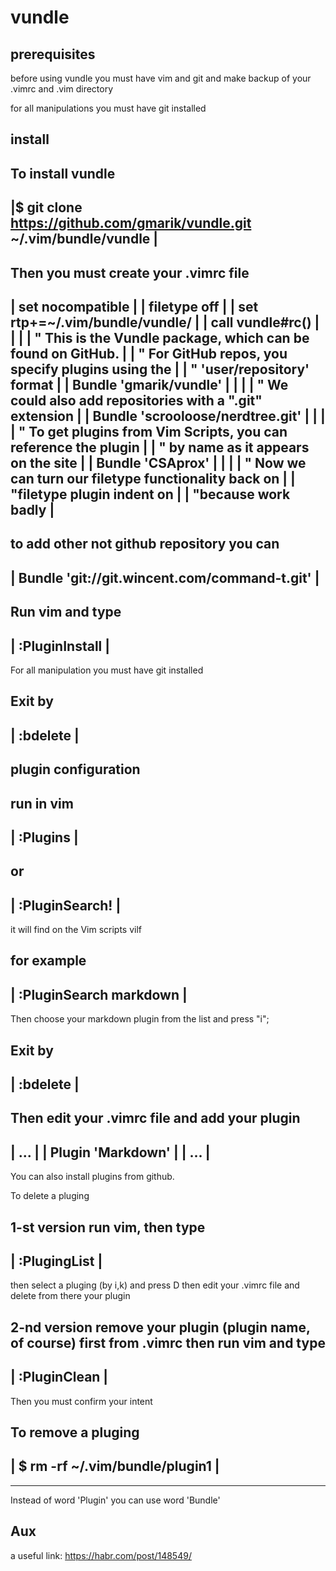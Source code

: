 # vundle

## prerequisites
before using vundle you must have vim and git
and make backup of your .vimrc and .vim directory

for all manipulations you must have git installed


## install
 To install vundle
 ------------------------------------------------------------------------
 |$ git clone https://github.com/gmarik/vundle.git ~/.vim/bundle/vundle | 
 ------------------------------------------------------------------------

 Then you must create your .vimrc file
 ------------------------------------------------------------------------
 | set nocompatible							|
 |   filetype off							|
 |  set rtp+=~/.vim/bundle/vundle/					|
 |  call vundle#rc()							|
 |									|
 |  " This is the Vundle package, which can be found on GitHub.		|
 |  " For GitHub repos, you specify plugins using the			|
 |  " 'user/repository' format						|
 |  Bundle 'gmarik/vundle'						|
 |									|
 |   " We could also add repositories with a ".git" extension		|
 |  Bundle 'scrooloose/nerdtree.git'					|
 |									|
 |   " To get plugins from Vim Scripts, you can reference the plugin	|
 |   " by name as it appears on the site				|
 |  Bundle 'CSAprox'							|
 |									|
 |  " Now we can turn our filetype functionality back on		|
 |  "filetype plugin indent on 						|
 |  "because work badly							|
 ------------------------------------------------------------------------

  to add other not github repository you can
 ------------------------------------------------------------------------
 | Bundle 'git://git.wincent.com/command-t.git'    			|
 ------------------------------------------------------------------------
 
 Run vim and type
 ------------------------------------------------------------------------
 | :PluginInstall   							|
 ------------------------------------------------------------------------
 For all manipulation you must have git installed

 Exit by
 ------------------------------------------------------------------------
 | :bdelete   								|
 ------------------------------------------------------------------------


 plugin configuration
 --------------------

 run in vim
 ------------------------------------------------------------------------
 | :Plugins          							|
 ------------------------------------------------------------------------
  or 
 ------------------------------------------------------------------------
 | :PluginSearch!      							|
 ------------------------------------------------------------------------
 it will find on the Vim scripts vilf

 for example
 ------------------------------------------------------------------------
 | :PluginSearch markdown						|
 ------------------------------------------------------------------------

 Then choose your markdown plugin from the list and press "i";

 Exit by
 ------------------------------------------------------------------------
 | :bdelete   								|
 ------------------------------------------------------------------------
  Then edit your .vimrc file and add your plugin
 ------------------------------------------------------------------------
 | ...									|
 | Plugin 'Markdown'							|
 | ...									|
 ------------------------------------------------------------------------
  
 You can also install plugins from github.

 To delete a pluging

 1-st version
 run vim, then type
 ------------------------------------------------------------------------
 | :PlugingList      							|
 ------------------------------------------------------------------------
 then select a pluging (by i,k) and press D
 then edit your .vimrc file and delete from there your plugin
  
 2-nd version
 remove your plugin (plugin name, of course) first from .vimrc
 then run vim and type
 ------------------------------------------------------------------------
 | :PluginClean      							|
 ------------------------------------------------------------------------
 Then you must confirm your intent

 
 To remove a pluging
 ------------------------------------------------------------------------
 | $ rm -rf ~/.vim/bundle/plugin1	  				|
 ------------------------------------------------------------------------		

 ***
 Instead of word 'Plugin' you can use word 'Bundle'

## Aux
 a useful link:
https://habr.com/post/148549/

